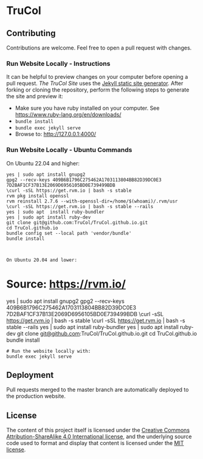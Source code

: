 # TruCol


## Contributing

Contributions are welcome. Feel free to open a pull request with changes.

### Run Website Locally - Instructions

It can be helpful to preview changes on your computer before opening a pull request. *The TruCol Site* uses the [Jekyll static site generator](http://jekyllrb.com/). After forking or cloning the repository, perform the following steps to generate the site and preview it:

- Make sure you have ruby installed on your computer. See https://www.ruby-lang.org/en/downloads/
- `bundle install`
- `bundle exec jekyll serve`
- Browse to: http://127.0.0.1:4000/

### Run Website Locally - Ubuntu Commands
On Ubuntu 22.04 and higher:
```
yes | sudo apt install gnupg2
gpg2 --recv-keys 409B6B1796C275462A1703113804BB82D39DC0E3 7D2BAF1CF37B13E2069D6956105BD0E739499BDB
\curl -sSL https://get.rvm.io | bash -s stable
rvm pkg install openssl
rvm reinstall 2.7.6 --with-openssl-dir=/home/$(whoami)/.rvm/usr
\curl -sSL https://get.rvm.io | bash -s stable --rails
yes | sudo apt  install ruby-bundler
yes | sudo apt install ruby-dev
git clone git@github.com:TruCol/TruCol.github.io.git
cd TruCol.github.io
bundle config set --local path 'vendor/bundle'
bundle install



On Ubuntu 20.04 and lower:
```
# Source: https://rvm.io/
yes | sudo apt install gnupg2
gpg2 --recv-keys 409B6B1796C275462A1703113804BB82D39DC0E3 7D2BAF1CF37B13E2069D6956105BD0E739499BDB
\curl -sSL https://get.rvm.io | bash -s stable
\curl -sSL https://get.rvm.io | bash -s stable --rails
yes | sudo apt  install ruby-bundler
yes | sudo apt install ruby-dev
git clone git@github.com:TruCol/TruCol.github.io.git
cd TruCol.github.io
bundle install
```
# Run the website locally with:
bundle exec jekyll serve
```

## Deployment

Pull requests merged to the master branch are automatically deployed to the production website.

## License

The content of this project itself is licensed under the [Creative Commons Attribution-ShareAlike 4.0 International license](https://creativecommons.org/licenses/by-sa/4.0/), and the underlying source code used to format and display that content is licensed under the [MIT license](LICENSE.txt).
